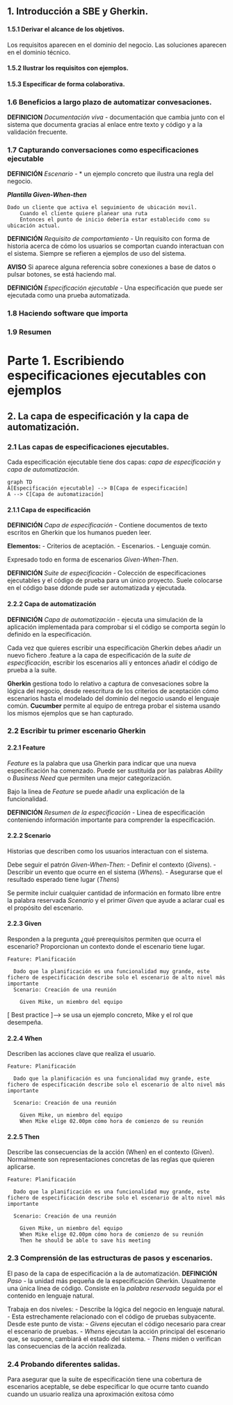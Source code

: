 ## 1. Introducción a SBE y Gherkin.


#### 1.5.1 Derivar el alcance de los objetivos.
Los requisitos aparecen en el dominio del negocio.
Las soluciones aparecen en el dominio técnico.
#### 1.5.2 Ilustrar los requisitos con ejemplos.
#### 1.5.3 Especificar de forma colaborativa.
### 1.6 Beneficios a largo plazo de automatizar convesaciones.
**DEFINICION**    *Documentación viva -* documentación que cambia junto con el sistema que documenta gracias al enlace entre texto y código y a la validación frecuente.

### 1.7 Capturando conversaciones como especificaciones ejecutable

**DEFINICIÓN**   *Escenario -* * un ejemplo concreto que ilustra una regla del negocio.

***Plantilla Given-When-then***
```
Dado un cliente que activa el seguimiento de ubicación movil.
	Cuando el cliente quiere planear una ruta
	Entonces el punto de inicio debería estar establecido como su ubicación actual.
```

**DEFINICIÓN**   *Requisito de comportamiento -* Un requisito con forma de historia acerca de cómo los usuarios se comportan cuando interactuan con el sistema. Siempre se refieren a ejemplos de uso del sistema. 

**AVISO**     Si aparece alguna referencia sobre conexiones a base de datos o pulsar botones, se está haciendo mal.

**DEFINICIÓN**   *Especificación ejecutable -* Una especificación que puede ser ejecutada como una prueba automatizada.


### 1.8 Haciendo software que importa

### 1.9 Resumen



# Parte 1. Escribiendo especificaciones ejecutables con ejemplos


## 2. La capa de especificación y la capa de automatización.
### 2.1 Las capas de especificaciones ejecutables.
Cada especificación ejecutable tiene dos capas:  *capa de especificación*  y  *capa de automatización*.

 ```mermaid
graph TD
A[Especificación ejecutable] --> B[Capa de especificación]
A --> C[Capa de automatización]
```
#### 2.1.1 Capa de especificación
**DEFINICIÓN**    *Capa de especificación -* Contiene documentos de texto escritos en Gherkin que los humanos pueden leer.

**Elementos:**
	 - Criterios de aceptación.
	 - Escenarios.
	 - Lenguaje común.

Expresado todo en forma de escenarios *Given-When-Then*.

**DEFINICIÓN**    *Suite de especificación -* Colección de especificaciones ejecutables y el código de prueba para un único proyecto. Suele colocarse en el código base ddonde pude ser automatizada y ejecutada.

#### 2.2.2 Capa de automatización
**DEFINICIÓN**    *Capa de automatización -* ejecuta una simulación de la aplicación implementada para comprobar si el código se comporta según lo definido en la especificación.

Cada vez que quieres escribir una especificaciòn Gherkin debes añadir un nuevo fichero .feature a la capa de especificación de la *suite de especificación*, escribir los escenarios allí y entonces añadir el código de prueba a la suite.

**Gherkin** gestiona todo lo relativo a captura de convesaciones sobre la lógica del negocio, desde reescritura de los criterios de aceptación cómo escenarios hasta el modelado del dominio del negocio usando el lenguaje común. **Cucumber** permite al equipo de entrega probar el sistema usando los mismos ejemplos que se han capturado.

### 2.2 Escribir tu primer escenario Gherkin

#### 2.2.1 Feature
*Feature* es la palabra que usa Gherkin para indicar que una nueva especificación ha comenzado. Puede ser sustituida por las palabras *Ability* o *Business Need* que permiten una mejor categorización.

Bajo la linea de *Feature*  se puede añadir una explicación de la funcionalidad.

**DEFINICIÓN**    *Resumen de la especificación -* Linea de especificación conteniendo información importante para comprender la especificación.


#### 2.2.2 Scenario
Historias que describen como los usuarios interactuan con el sistema.

Debe seguir el patrón *Given-When-Then*:
		- Definir el contexto (*Given*s).
		- Describir un evento que ocurre en el sistema (*When*s).
		- Asegurarse que el resultado esperado tiene lugar (*Then*s)

Se permite incluir cualquier cantidad de información en formato libre entre la palabra reservada *Scenario* y el primer *Given* que ayude a aclarar cual es el propósito del escenario.

#### 2.2.3 Given
Responden a la pregunta ¿qué prerequisitos permiten que ocurra el escenario?
Proporcionan un contexto donde el escenario tiene lugar.

```Gherkin
Feature: Planificación

  Dado que la planificación es una funcionalidad muy grande, este fichero de especificación describe solo el escenario de alto nivel más importante
  Scenario: Creación de una reunión

    Given Mike, un miembro del equipo
```
[ Best practice ]--> se usa un ejemplo concreto, Mike y el rol que desempeña.


#### 2.2.4 When
Describen las acciones clave que realiza el usuario.
```Gherkin
Feature: Planificación

  Dado que la planificación es una funcionalidad muy grande, este fichero de especificación describe solo el escenario de alto nivel más importante
  
  Scenario: Creación de una reunión

    Given Mike, un miembro del equipo 
	When Mike elige 02.00pm cómo hora de comienzo de su reunión
```


#### 2.2.5 Then
Describe las consecuencias de la acción (When) en el contexto (Given). 
Normalmente son representaciones concretas de las reglas que quieren aplicarse.

```Gherkin
Feature: Planificación

  Dado que la planificación es una funcionalidad muy grande, este fichero de especificación describe solo el escenario de alto nivel más importante
  
  Scenario: Creación de una reunión

    Given Mike, un miembro del equipo 
	When Mike elige 02.00pm cómo hora de comienzo de su reunión
	Then he should be able to save his meeting
```


### 2.3 Comprensión de las estructuras de pasos y escenarios.
El paso de la capa de especificación a la de automatización.
**DEFINICIÓN**    *Paso -*  la unidad más pequeña de la especificación Gherkin. Usualmente una única línea de código. Consiste en la *palabra reservada* seguida por el contenido en lenguaje natural.

Trabaja en dos niveles:
		- Describe la lógica del negocio en lenguaje natural.
		- Esta estrechamente relacionado con el código de pruebas subyacente.
Desde este punto de vista:
		- *Givens* ejecutan el código  necesario para crear el escenario de pruebas.
		- *Whens* ejecutan la acción principal del escenario que, se supone, cambiará el estado del sistema.
		- *Thens* miden o verifican las consecuencias de la acción realizada.

### 2.4 Probando diferentes salidas.
Para asegurar que la suite de especificación tiene una cobertura de escenarios aceptable, se debe especificar lo que ocurre tanto cuando cuando  un usuario realiza una aproximación exitosa cómo 